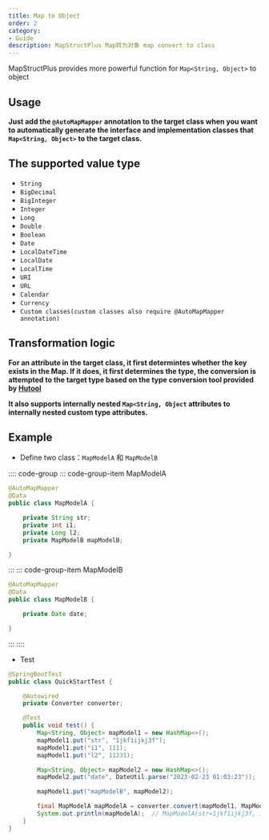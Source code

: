 ```yaml
---
title: Map to Object
order: 2
category:
- Guide
description: MapStructPlus Map转为对象 map convert to class
---
```


MapStructPlus provides more powerful function for `Map<String, Object>` to object

## Usage

**Just add the `@AutoMapMapper` annotation to the target class when you want to automatically generate the interface and implementation classes that `Map<String, Object>` to the target class.**

## The supported value type

- `String`
- `BigDecimal`
- `BigInteger`
- `Integer`
- `Long`
- `Double`
- `Boolean`
- `Date`
- `LocalDateTime`
- `LocalDate`
- `LocalTime`
- `URI`
- `URL`
- `Calendar`
- `Currency`
- `Custom classes(custom classes also require @AutoMapMapper annotation)`

## Transformation logic

**For an attribute in the target class, it first determintes whether the key exists in the Map.
If it does, it first determines the type, the conversion is attempted to the target type based on the type conversion tool provided by [Hutool](https://hutool.cn/docs/#/core/%E7%B1%BB%E5%9E%8B%E8%BD%AC%E6%8D%A2/%E7%B1%BB%E5%9E%8B%E8%BD%AC%E6%8D%A2%E5%B7%A5%E5%85%B7%E7%B1%BB-Convert)**

**It also supports internally nested `Map<String, Object` attributes to internally nested custom type attributes.**

## Example

- Define two class：`MapModelA` 和 `MapModelB`

:::: code-group
::: code-group-item MapModelA
```java
@AutoMapMapper
@Data
public class MapModelA {

    private String str;
    private int i1;
    private Long l2;
    private MapModelB mapModelB;

}
```
:::
::: code-group-item MapModelB
```java
@AutoMapMapper
@Data
public class MapModelB {

    private Date date;

}
```

:::
::::

- Test

```java 
@SpringBootTest
public class QuickStartTest {

    @Autowired
    private Converter converter;

    @Test
    public void test() {
        Map<String, Object> mapModel1 = new HashMap<>();
        mapModel1.put("str", "1jkf1ijkj3f");
        mapModel1.put("i1", 111);
        mapModel1.put("l2", 11231);

        Map<String, Object> mapModel2 = new HashMap<>();
        mapModel2.put("date", DateUtil.parse("2023-02-23 01:03:23"));

        mapModel1.put("mapModelB", mapModel2);

        final MapModelA mapModelA = converter.convert(mapModel1, MapModelA.class);
        System.out.println(mapModelA);  // MapModelA(str=1jkf1ijkj3f, i1=111, l2=11231, mapModelB=MapModelB(date=2023-02-23 01:03:23))
    }
}
```
